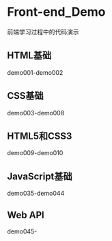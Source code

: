 # Front-end_Demo

前端学习过程中的代码演示

## HTML基础

demo001-demo002

## CSS基础

demo003-demo008

## HTML5和CSS3

demo009-demo010

## JavaScript基础

demo035-demo044

## Web API

demo045-
